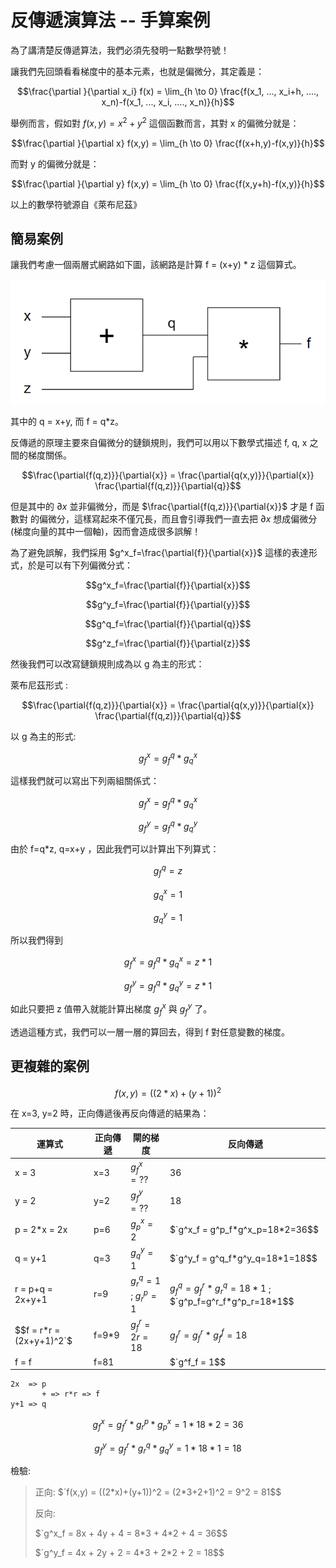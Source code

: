 # 反傳遞演算法 -- 手算案例

為了講清楚反傳遞算法，我們必須先發明一點數學符號！

讓我們先回頭看看梯度中的基本元素，也就是偏微分，其定義是：

```math
\frac{\partial }{\partial x_i} f(x) = \lim_{h \to 0} \frac{f(x_1, ..., x_i+h, ...., x_n)-f(x_1, ..., x_i, ...., x_n)}{h}
```

舉例而言，假如對 $`f(x,y) = x^2+y^2`$  這個函數而言，其對 x 的偏微分就是：

```math
\frac{\partial }{\partial x} f(x,y) = \lim_{h \to 0} \frac{f(x+h,y)-f(x,y)}{h}
```

而對 y 的偏微分就是：

```math
\frac{\partial }{\partial y} f(x,y) = \lim_{h \to 0} \frac{f(x,y+h)-f(x,y)}{h}
```

以上的數學符號源自《萊布尼茲》

## 簡易案例

讓我們考慮一個兩層式網路如下圖，該網路是計算 f = (x+y) * z 這個算式。

![](img/gateNet.png)

其中的 q = x+y, 而 f = q*z。

反傳遞的原理主要來自偏微分的鏈鎖規則，我們可以用以下數學式描述 f, q, x 之間的梯度關係。

```math
\frac{\partial{f(q,z)}}{\partial{x}} = \frac{\partial{q(x,y)}}{\partial{x}} \frac{\partial{f(q,z)}}{\partial{q}}
```

但是其中的 $`{\partial{x}}`$ 並非偏微分，而是 $`\frac{\partial{f(q,z)}}{\partial{x}}`$ 才是 f 函數對 的偏微分，這樣寫起來不僅冗長，而且會引導我們一直去把 $`{\partial{x}}`$ 想成偏微分 (梯度向量的其中一個軸)，因而會造成很多誤解！

為了避免誤解，我們採用 $`g^x_f=\frac{\partial{f}}{\partial{x}}`$ 這樣的表達形式，於是可以有下列偏微分式：

```math
g^x_f=\frac{\partial{f}}{\partial{x}}
```

```math
g^y_f=\frac{\partial{f}}{\partial{y}}
```

```math
g^q_f=\frac{\partial{f}}{\partial{q}}
```

```math
g^z_f=\frac{\partial{f}}{\partial{z}}
```

然後我們可以改寫鏈鎖規則成為以 g 為主的形式：

萊布尼茲形式 : 

```math
\frac{\partial{f(q,z)}}{\partial{x}} = \frac{\partial{q(x,y)}}{\partial{x}} \frac{\partial{f(q,z)}}{\partial{q}}
```

以 g 為主的形式:  

```math
g^x_f = g^q_f * g^x_q
```

這樣我們就可以寫出下列兩組關係式：

```math
g^x_f = g^q_f * g^x_q
```

```math
g^y_f = g^q_f * g^y_q
```

由於 f=q*z, q=x+y ，因此我們可以計算出下列算式：

```math
g^q_f = z
```

```math
g^x_q = 1
```

```math
g^y_q = 1
```

所以我們得到


```math
g^x_f = g^q_f * g^x_q = z * 1
```

```math
g^y_f = g^q_f * g^y_q = z * 1
```


如此只要把 z 值帶入就能計算出梯度 $`g^x_f`$ 與  $`g^y_f`$ 了。 


透過這種方式，我們可以一層一層的算回去，得到 f 對任意變數的梯度。

## 更複雜的案例


```math
f(x,y) = ((2*x)+(y+1))^2
```

在 x=3, y=2 時，正向傳遞後再反向傳遞的結果為：

運算式               | 正向傳遞  |  閘的梯度                     | 反向傳遞
---------------------|----------|------------------------------|------------
x = 3                | x=3      | $`g^x_f = ??`$                 | 36
y = 2                | y=2      | $`g^y_f = ??`$                 | 18
p = 2*x = 2x         | p=6      | $`g^x_p = 2`$                  | $`g^x_f = g^p_f*g^x_p=18*2=36$$
q = y+1              | q=3      | $`g^y_q = 1`$                  | $`g^y_f = g^q_f*g^y_q=18*1=18$$
r = p+q = 2x+y+1     | r=9      | $`g^q_r = 1`$ ; $`g^p_r = 1`$    | $`g^q_f = g^r_f*g^q_r=18*1`$ ;  $`g^p_f=g^r_f*g^p_r=18*1$$
$$f = r*r = (2x+y+1)^2`$ | f=9*9    | $`g^r_f = 2r=18`$              | $`g^r_f = g^r_f*g^f_f=18`$
f = f                | f=81     |                              | $`g^f_f = 1$$


```
2x  => p
       + => r*r => f
y+1 => q
```

```math
g^x_f = g^r_f * g^p_r * g^x_p = 1*18*2=36
```

```math
g^y_f = g^r_f * g^q_r * g^y_q = 1*18*1=18
```


檢驗: 

> 正向: $`f(x,y) = ((2*x)+(y+1))^2 = (2*3+2+1)^2 = 9^2 = 81$$
> 
> 反向:
> 
> $`g^x_f = 8x + 4y + 4 = 8*3 + 4*2 + 4 = 36$$
> 
> $`g^y_f = 4x + 2y + 2 = 4*3 + 2*2 + 2 = 18$$
